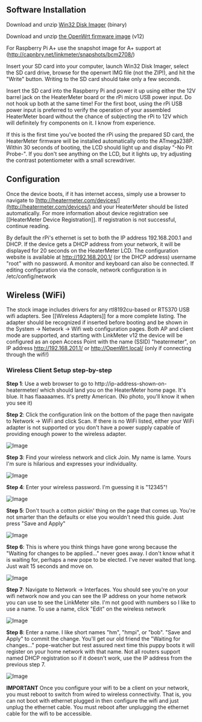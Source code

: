 ## Software Installation

Download and unzip [Win32 Disk Imager](http://sourceforge.net/projects/win32diskimager/files/latest/download?source=files) (binary)

Download and unzip [the OpenWrt firmware image](http://capnbry.net/linkmeter/release/bcm2708/12/) (v12)

For Raspberry Pi A+ use the snapshot image for A+ support at (http://capnbry.net/linkmeter/snapshots/bcm2708/)

Insert your SD card into your computer, launch Win32 Disk Imager, select the SD card drive, browse for the openwrt IMG file (not the ZIP!), and hit the "Write" button. Writing to the SD card should take only a few seconds. 

Insert the SD card into the Raspberry Pi and power it up using either the 12V barrel jack on the HeaterMeter board or the rPi micro USB power input. Do not hook up both at the same time! For the first boot, using the rPi USB power input is preferred to verify the operation of your assembled HeaterMeter board without the chance of subjecting the rPi to 12V which will definitely fry components on it. I know from experience.

If this is the first time you've booted the rPi using the prepared SD card, the HeaterMeter firmware will be installed automatically onto the ATmega238P.  Within 30 seconds of booting, the LCD should light up and display "-No Pit Probe-".  If you don't see anything on the LCD, but it lights up, try adjusting the contrast potentiometer with a small screwdriver.

## Configuration

Once the device boots, if it has internet access, simply use a browser to navigate to [http://heatermeter.com/devices/](http://heatermeter.com/devices/) and your HeaterMeter should be listed automatically. For more information about device registration see [[HeaterMeter Device Registration]]. If registration is not successful, continue reading.

By default the rPi's ethernet is set to both the IP address 192.168.200.1 and DHCP. If the device gets a DHCP address from your network, it will be displayed for 20 seconds on the HeaterMeter LCD. The configuration website is available at http://192.168.200.1/ (or the DHCP address) username "root" with no password. A monitor and keyboard can also be connected. If editing configuration via the console, network configuration is in /etc/config/network

## Wireless (WiFi)

The stock image includes drivers for any rtl8192cu-based or RT5370 USB wifi adapters. See [[Wireless Adapters]] for a more complete listing. The adapter should be recognized if inserted before booting and be shown in the System -> Network -> Wifi web configuration pages. Both AP and client mode are supported, and starting with LinkMeter v12 the device will be configured as an open Access Point with the name (SSID) "heatermeter", on IP address http://192.168.201.1/ or http://OpenWrt.local/ (only if connecting through the wifi!)

### Wireless Client Setup step-by-step

**Step 1**: Use a web browser to go to http://ip-address-shown-on-heatermeter/ which should land you on the HeaterMeter home page. It's blue. It has flaaaaames. It's pretty American. (No photo, you'll know it when you see it)

**Step 2**: Click the configuration link on the bottom of the page then navigate to Network -> WiFi and click Scan. If there is no WiFi listed, either your WiFi adapter is not supported or you don't have a power supply capable of providing enough power to the wireless adapter.

![Image](http://capnbry.net/~bmayland/fi/bbq/hm-wifi-1.png)

**Step 3**: Find your wireless network and click Join. My name is lame. Yours I'm sure is hilarious and expresses your individuality.

![Image](http://capnbry.net/~bmayland/fi/bbq/hm-wifi-2.png)

**Step 4**: Enter your wireless password. I'm guessing it is "12345"!

![Image](http://capnbry.net/~bmayland/fi/bbq/hm-wifi-3.png)

**Step 5**: Don't touch a cotton pickin' thing on the page that comes up. You're not smarter than the defaults or else you wouldn't need this guide. Just press "Save and Apply"

![Image](http://capnbry.net/~bmayland/fi/bbq/hm-wifi-4.png)

**Step 6**: This is where you think things have gone wrong because the "Waiting for changes to be applied..." never goes away. I don't know what it is waiting for, perhaps a new pope to be elected. I've never waited that long. Just wait 15 seconds and move on.

![Image](http://capnbry.net/~bmayland/fi/bbq/hm-wifi-5.png)

**Step 7**: Navigate to Network -> Interfaces. You should see you're on your wifi network now and you can see the IP address on your home network you can use to see the LinkMeter site. I'm not good with numbers so I like to use a name. To use a name, click "Edit" on the wireless network

![Image](http://capnbry.net/~bmayland/fi/bbq/hm-wifi-6.png)

**Step 8**: Enter a name. I like short names "hm", "hmpi", or "bob". "Save and Apply" to commit the change. You'll get our old friend the "Waiting for changes..." pope-watcher but rest assured next time this puppy boots it will register on your home network with that name. Not all routers support named DHCP registration so if it doesn't work, use the IP address from the previous step 7.

![Image](http://capnbry.net/~bmayland/fi/bbq/hm-wifi-7.png)

**IMPORTANT** Once you configure your wifi to be a client on your network, you must reboot to switch from wired to wireless connectivity. That is, you can not boot with ethernet plugged in then configure the wifi and just unplug the ethernet cable. You must reboot after unplugging the ethernet cable for the wifi to be accessible.